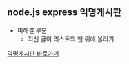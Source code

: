## node.js express 익명게시판

- 미해결 부분
  - 최신 글이 리스트의 맨 위에 올리기

[익명게시판 바로가기](https://anonymousboard-yqnnlypzmk.now.sh)